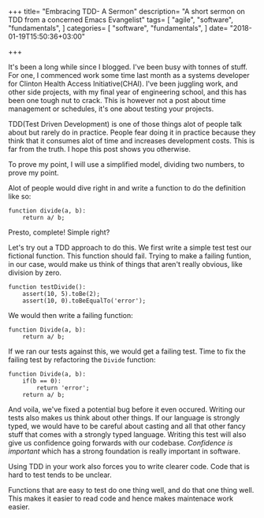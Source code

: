 +++
title= "Embracing TDD- A Sermon"
description= "A short sermon on TDD from a concerned Emacs Evangelist"
tags= [
    "agile",
    "software",
    "fundamentals",
]
categories= [
    "software",
    "fundamentals",
]
date= "2018-01-19T15:50:36+03:00"

+++

It's been a long while since I blogged. I've been busy with tonnes of stuff. For one, I commenced work some time last month as a systems developer for Clinton Health Access Initiative(CHAI). I've been juggling work, and other side projects, with my final year of engineering school, and this has been one tough nut to crack. This is however not a post about time management or schedules, it's one about testing your projects.

TDD(Test Driven Development) is one of those things alot of people talk about but rarely do in practice. People fear doing it in practice because they think that it consumes alot of time and increases development costs. This is far from the truth. I hope this post shows you otherwise.

To prove my point, I will use a simplified model, dividing two numbers, to prove my point.

Alot of people would dive right in and write a function to do the definition like so:

```
function divide(a, b):
    return a/ b;
```

Presto, complete! Simple right?

Let's try out a TDD approach to do this. We first write a simple test test our fictional function. This function should fail. Trying to make a failing funtion, in our case, would make us think of things that aren't really obvious, like division by zero.

```
function testDivide():
    assert(10, 5).toBe(2);
    assert(10, 0).toBeEqualTo('error');
```

We would then write a failing function:

```
function Divide(a, b):
    return a/ b;
```

If we ran our tests against this, we would get a failing test. Time to fix the failing test by refactoring the `Divide` function:

```
function Divide(a, b):
    if(b == 0):
        return 'error';
    return a/ b;
```

And voila, we've fixed a potential bug before it even occured. Writing our tests also makes us think about other things. If our language is strongly typed, we would have to be careful about casting and all that other fancy stuff that comes with a strongly typed language. Writing this test will also give us confidence going forwards with our codebase. *Confidence is important* which has a strong foundation is really important in software.

Using TDD in your work also forces you to write clearer code. Code that is hard to test tends to be unclear.

Functions that are easy to test do one thing well, and do that one thing well. This makes it easier to read code and hence makes maintenace work easier.
